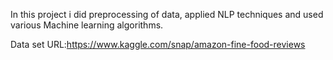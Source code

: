 In this project i did preprocessing of data, applied NLP techniques and used various Machine learning algorithms.

Data set URL:https://www.kaggle.com/snap/amazon-fine-food-reviews


